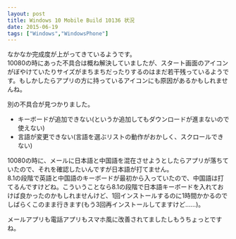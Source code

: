 ```yaml
---
layout: post
title: Windows 10 Mobile Build 10136 状況
date: 2015-06-19
tags: ["Windows","WindowsPhone"]
---
```


なかなか完成度が上がってきているようです。  
10080の時にあった不具合は概ね解決していましたが、スタート画面のアイコンがぼやけていたりサイズがまちまちだったりするのはまだ若干残っているようです。もしかしたらアプリの方に持っているアイコンにも原因があるかもしれませんね。

別の不具合が見つかりました。

*   キーボードが追加できない(というか追加してもダウンロードが進まないので使えない)
*   言語が変更できない(言語を選ぶリストの動作がおかしく、スクロールできない)

10080の時に、メールに日本語と中国語を混在させようとしたらアプリが落ちていたので、それを確認したいんですが日本語が打てません。  
8.1の段階で英語と中国語のキーボードが最初から入っていたので、中国語は打てるんですけどね。こういうことなら8.1の段階で日本語キーボードを入れておけば良かったのかもしれませんけど、1回インストールするのに1時間かかるのでしばらくこのまま行きます(もう3回再インストールしてますけど......)。

メールアプリも電話アプリもスマホ風に改善されてましたしもうちょっとですね。